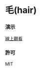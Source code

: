 毛(hair)
=========================
### 演示
[線上觀看](http://startail007.github.io/pixijs_hair/v0/index.html)
### 許可
MIT
